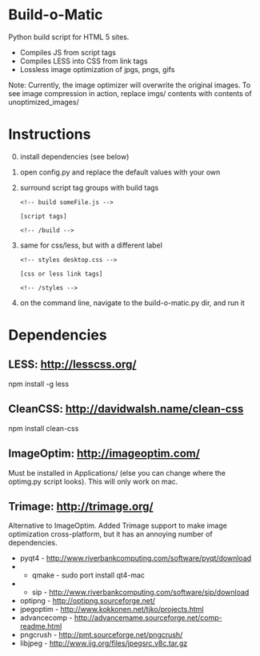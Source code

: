 Build-o-Matic
=============

Python build script for HTML 5 sites.

- Compiles JS from script tags
- Compiles LESS into CSS from link tags
- Lossless image optimization of jpgs, pngs, gifs

Note: Currently, the image optimizer will overwrite the original images. To see image compression in action, replace
imgs/ contents with contents of unoptimized_images/


Instructions
=============
0. install dependencies (see below)
1. open config.py and replace the default values with your own
2. surround script tag groups with build tags

	```
	<!-- build someFile.js -->
	```

	```
	[script tags]
	```

	```
	<!-- /build -->
	```

3. same for css/less, but with a different label

	```
	<!-- styles desktop.css -->
	```

	```
	[css or less link tags]
	```

	```
	<!-- /styles -->
	```

4. on the command line, navigate to the build-o-matic.py dir, and run it

Dependencies
=============

LESS: http://lesscss.org/
-----------
npm install -g less

CleanCSS: http://davidwalsh.name/clean-css
-----------
npm install clean-css

ImageOptim: http://imageoptim.com/
-----------
Must be installed in Applications/ (else you can change where the optimg.py script looks). This will only work on mac.

Trimage: http://trimage.org/
-----------

Alternative to ImageOptim. Added Trimage support to make image optimization cross-platform, but it has an annoying number of dependencies.
- pyqt4 - http://www.riverbankcomputing.com/software/pyqt/download
- - qmake - sudo port install qt4-mac
- - sip - http://www.riverbankcomputing.com/software/sip/download
- optipng - http://optipng.sourceforge.net/
- jpegoptim - http://www.kokkonen.net/tjko/projects.html
- advancecomp - http://advancemame.sourceforge.net/comp-readme.html
- pngcrush - http://pmt.sourceforge.net/pngcrush/
- libjpeg - http://www.ijg.org/files/jpegsrc.v8c.tar.gz
